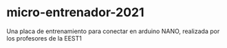 # micro-entrenador-2021
Una placa de entrenamiento para conectar en arduino NANO, realizada por los profesores de la EEST1
